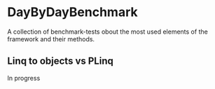 # DayByDayBenchmark

A collection of benchmark-tests obout the most used elements of the framework and their methods.

## Linq to objects vs PLinq
In progress
